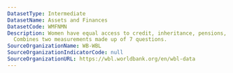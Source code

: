 ```yaml
---
DatasetType: Intermediate
DatasetName: Assets and Finances
DatasetCode: WMFNMN
Description: Women have equal access to credit, inheritance, pensions, and retirement.
  Combines two measurements made up of 7 questions.
SourceOrganizationName: WB-WBL
SourceOrganizationIndicatorCode: null
SourceOrganizationURL: https://wbl.worldbank.org/en/wbl-data
---
```


